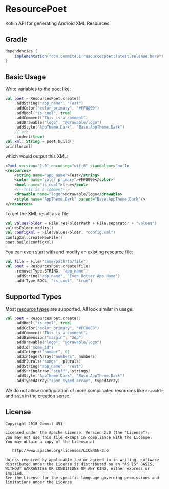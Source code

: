 # ResourcePoet
Kotlin API for generating Android XML Resources

## Gradle
```groovy
dependencies {
    implementation("com.commit451:resourcespoet:latest.release.here")
}
```

## Basic Usage
Write variables to the poet like:
```kotlin
val poet = ResourcesPoet.create()
    .addString("app_name", "Test")
    .addColor("color_primary", "#FF0000")
    .addBool("is_cool", true)
    .addComment("This is a comment")
    .addDrawable("logo", "@drawable/logo")
    .addStyle("AppTheme.Dark", "Base.AppTheme.Dark")
    // etc
    .indent(true)
val xml: String = poet.build()
println(xml)
```
which would output this XML:
```xml
<?xml version="1.0" encoding="utf-8" standalone="no"?>
<resources>
    <string name="app_name">Test</string>
    <color name="color_primary">#FF0000</color>
    <bool name="is_cool">true</bool>
    <!--This is a comment-->
    <drawable name="logo">@drawable/logo</drawable>
    <style name="AppTheme.Dark" parent="Base.AppTheme.Dark"/>
</resources>
```

To get the XML result as a file:
```kotlin
val valuesFolder = File(resFolderPath + File.separator + "values")
valuesFolder.mkdirs()
val configXml = File(valuesFolder, "config.xml")
configXml.createNewFile()
poet.build(configXml)
```

You can even start with and modify an existing resource file:
```kotlin
val file = File("some/path/to/file")
val poet = ResourcesPoet.create(file)
    .remove(Type.STRING, "app_name")
    .addString("app_name", "Even Better App Name")
    .add(Type.BOOL, "is_cool", "true")
```

## Supported Types
Most [resource types](https://developer.android.com/guide/topics/resources/available-resources.html) are supported. All look similar in usage:
```kotlin
val poet = ResourcesPoet.create()
    .addBool("is_cool", true)
    .addColor("color_primary", "#FF0000")
    .addComment("This is a comment")
    .addDimension("margin", "2dp")
    .addDrawable("logo", "@drawable/logo")
    .addId("some_id")
    .addInteger("number", 0)
    .addIntegerArray("numbers", numbers)
    .addPlurals("songs", plurals)
    .addString("app_name", "Test")
    .addStringArray("stuff", strings)
    .addStyle("AppTheme.Dark", "Base.AppTheme.Dark")
    .addTypedArray("some_typed_array", typedArray)
```
We do not allow configuration of more complicated resources like `drawable` and `anim` in the creation sense.

License
--------

    Copyright 2018 Commit 451

    Licensed under the Apache License, Version 2.0 (the "License");
    you may not use this file except in compliance with the License.
    You may obtain a copy of the License at

       http://www.apache.org/licenses/LICENSE-2.0

    Unless required by applicable law or agreed to in writing, software
    distributed under the License is distributed on an "AS IS" BASIS,
    WITHOUT WARRANTIES OR CONDITIONS OF ANY KIND, either express or implied.
    See the License for the specific language governing permissions and
    limitations under the License.
